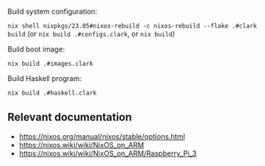 Build system configuration:

`nix shell nixpkgs/23.05#nixos-rebuild -c nixos-rebuild --flake .#clark build` (or `nix build .#configs.clark`, or `nix build`)

Build boot image:

`nix build .#images.clark`

Build Haskell program:

`nix build .#haskell.clark`

## Relevant documentation
- https://nixos.org/manual/nixos/stable/options.html
- https://nixos.wiki/wiki/NixOS_on_ARM
- https://nixos.wiki/wiki/NixOS_on_ARM/Raspberry_Pi_3
